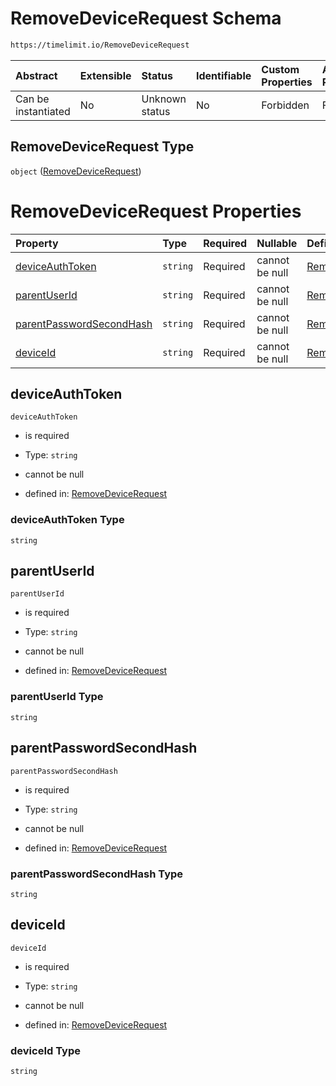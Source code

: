 # RemoveDeviceRequest Schema

```txt
https://timelimit.io/RemoveDeviceRequest
```



| Abstract            | Extensible | Status         | Identifiable | Custom Properties | Additional Properties | Access Restrictions | Defined In                                                                                |
| :------------------ | :--------- | :------------- | :----------- | :---------------- | :-------------------- | :------------------ | :---------------------------------------------------------------------------------------- |
| Can be instantiated | No         | Unknown status | No           | Forbidden         | Forbidden             | none                | [RemoveDeviceRequest.schema.json](RemoveDeviceRequest.schema.json "open original schema") |

## RemoveDeviceRequest Type

`object` ([RemoveDeviceRequest](removedevicerequest.md))

# RemoveDeviceRequest Properties

| Property                                              | Type     | Required | Nullable       | Defined by                                                                                                                                                        |
| :---------------------------------------------------- | :------- | :------- | :------------- | :---------------------------------------------------------------------------------------------------------------------------------------------------------------- |
| [deviceAuthToken](#deviceauthtoken)                   | `string` | Required | cannot be null | [RemoveDeviceRequest](removedevicerequest-properties-deviceauthtoken.md "https://timelimit.io/RemoveDeviceRequest#/properties/deviceAuthToken")                   |
| [parentUserId](#parentuserid)                         | `string` | Required | cannot be null | [RemoveDeviceRequest](removedevicerequest-properties-parentuserid.md "https://timelimit.io/RemoveDeviceRequest#/properties/parentUserId")                         |
| [parentPasswordSecondHash](#parentpasswordsecondhash) | `string` | Required | cannot be null | [RemoveDeviceRequest](removedevicerequest-properties-parentpasswordsecondhash.md "https://timelimit.io/RemoveDeviceRequest#/properties/parentPasswordSecondHash") |
| [deviceId](#deviceid)                                 | `string` | Required | cannot be null | [RemoveDeviceRequest](removedevicerequest-properties-deviceid.md "https://timelimit.io/RemoveDeviceRequest#/properties/deviceId")                                 |

## deviceAuthToken



`deviceAuthToken`

* is required

* Type: `string`

* cannot be null

* defined in: [RemoveDeviceRequest](removedevicerequest-properties-deviceauthtoken.md "https://timelimit.io/RemoveDeviceRequest#/properties/deviceAuthToken")

### deviceAuthToken Type

`string`

## parentUserId



`parentUserId`

* is required

* Type: `string`

* cannot be null

* defined in: [RemoveDeviceRequest](removedevicerequest-properties-parentuserid.md "https://timelimit.io/RemoveDeviceRequest#/properties/parentUserId")

### parentUserId Type

`string`

## parentPasswordSecondHash



`parentPasswordSecondHash`

* is required

* Type: `string`

* cannot be null

* defined in: [RemoveDeviceRequest](removedevicerequest-properties-parentpasswordsecondhash.md "https://timelimit.io/RemoveDeviceRequest#/properties/parentPasswordSecondHash")

### parentPasswordSecondHash Type

`string`

## deviceId



`deviceId`

* is required

* Type: `string`

* cannot be null

* defined in: [RemoveDeviceRequest](removedevicerequest-properties-deviceid.md "https://timelimit.io/RemoveDeviceRequest#/properties/deviceId")

### deviceId Type

`string`
